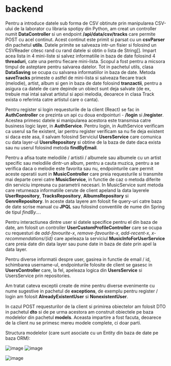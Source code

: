 # backend

Pentru a introduce datele sub forma de CSV obtinute prin manipularea CSV-ului de la laborator cu libraria spotipy din Python, am creat un controller numit **DataController** si un endpoint **/api/data/csv/tracks** care permite POST cu acel continut. 
Acest continut este primit si parsat cu un **csvParser** din pachetul **utils**. Datele primite se salveaza intr-un fisier si folosind un CSVReader citesc rand cu rand datele si obtin o lista de String[]. Impart acea lista in 4 mini-liste si salvez informatiile in baza de date folosind 4 **threaduri**, cate una pentru fiecare mini-lista. Scopul a fost pentru a micsora timpul de asteptare pentru salvarea datelor.
Tot in pachetul utils, clasa **DataSaving** se ocupa cu salvarea informatiilor in baza de date. Metoda **saveTracks** primeste o astfel de mini-lista si salveaza fiecare track (melodie), artist, album si gen in baza de date folosind **tranzactii**, pentru a asigura ca datele de care depinde un obiect sunt deja salvate (de ex, trebuie mai intai salvat artistul si apoi melodia, deoarece in clasa Track exista o referinta catre artistul care o canta).

Pentru register si login requesturile de la client (React) se fac in **AuthController** ce prezinta un api cu doua endpointuri - **/login** si **/register**. Acestea primesc datele si manipularea acestora este transmisa catre business logic layer, in **AuthService**. Pentru login, in AuthService verificam ca userul sa fie existent, iar pentru register verificam sa nu fie deja existent si daca este asa, il salvam folosind Serviciul **UsersService** care comunica cu data layer-ul **UsersRepository** si obtine de la baza de date daca exista sau nu userul folosind metoda **findByEmail**. 
 
Pentru a afisa toate melodiile / artistii / albumele sau albumele cu un artist specific sau melodiile dintr-un album, pentru a cauta muzica, pentru a se verifica daca o melodie este favorita sau nu, endpointurile care permit aceste operatii sunt in **MusicController** care preia requesturile si transmite mai departe cerei catre **MusicService**, in functie de caz o metoda diferite din serviciu impreuna cu parametrii necesari.
In MusicService sunt metoda care returneaza informatiile cerute de client apeland la data layerele **UserRepository**, **TracksRepository**, **AlbumsRepository** si **GenreRepository**. In aceste data layere am folosit fie query-uri catre baza de date scrise manual cu **JPQL** sau folosind conventiile de nume din Spring de tipul *findBy...*.

Pentru interactiunea dintre user si datele specifice pentru el din baza de date, am folosit un controller **UserCustomProfileController** care se ocupa cu requesturi de *add-favourite-x*, *remove-favourite-x*, *add-recent-x*, *x-recommendations/{id}* care apeleaza la serviciul **MusicInfoForUserService** care preia date din data layer sau pune date in baza de date prin apel la data layer.

Pentru diverse informatii despre user, gasirea in functie de email / id, schimbarea username-ul, endpointurile folosite de client se gasesc in **UsersController** care, la fel, apeleaza logica din **UsersService** si UsersService prin repositories.

Am tratat cateva exceptii create de mine pentru diverse evenimente cu nume sugestive in pachetul de **exceptions**, de exemplu pentru register / login am folosit **AlreadyExistentUser** si **NonexistentUser**.

In cazul POST requesturilor de la client si primirea obiectelor am folosit DTO in pachetul **dto** si de pe urma acestora am construit obiectele pe baza modelelor din pachetul **models**. Aceasta impartire a fost facuta, deoarece de la client nu se primesc mereu modele complete, ci doar parti. 

Structura modelelor (care sunt asociate cu un Entity din baza de date pe baza ORM):


![image](https://github.com/Proiect-PA/backend/assets/83142073/5075c90c-216b-443f-bcb8-769d10a61fae)
![image](https://github.com/Proiect-PA/backend/assets/83142073/12c7a729-1efe-4ac8-aaa6-185fecac9069)

![image](https://github.com/Proiect-PA/backend/assets/83142073/6d074454-0fd6-433b-aa5d-0d4e3b4028b5)

